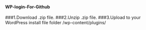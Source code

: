 #### WP-login-For-Github
###1.Download .zip file.
###2.Unzip .zip file.
###3.Upload to your WordPress install file folder /wp-content/plugins/
